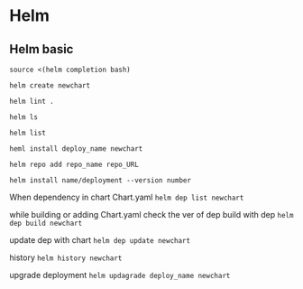 # Helm
## Helm basic
`source <(helm completion bash)`

`helm create newchart`

`helm lint .`

`helm ls`

`helm list`

`heml install deploy_name newchart`

`helm repo add repo_name repo_URL`

`helm install name/deployment --version number`

When dependency in chart Chart.yaml 
`helm dep list newchart`

while building or adding Chart.yaml check the ver of dep
build with dep
`helm dep build newchart`


update dep with chart
`helm dep update newchart`

history
`helm history newchart`

upgrade deployment
`helm updagrade deploy_name newchart`

